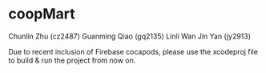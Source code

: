 
# coopMart
Chunlin Zhu (cz2487)
Guanming Qiao (gq2135)
Linli Wan
Jin Yan (jy2913)

Due to recent inclusion of Firebase cocapods, please use the xcodeproj file to build & run the project from now on.
